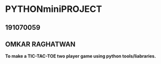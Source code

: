 # PYTHONminiPROJECT
## 191070059
## OMKAR RAGHATWAN

**To make a TIC-TAC-TOE two player game using python tools/liabraries.**
